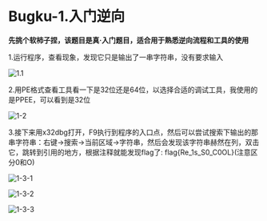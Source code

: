 # Bugku-1.入门逆向

**先挑个软柿子捏，该题目是真·入门题目，适合用于熟悉逆向流程和工具的使用**

1.运行程序，查看现象，发现它只是输出了一串字符串，没有要求输入

![1.1](https://github.com/OWORD/ctfimg/raw/main/Bugku/1.入门逆向/img/1-1.png)

2.用PE格式查看工具看一下是32位还是64位，以选择合适的调试工具，我使用的是PPEE，可以看到是32位

![1-2](https://github.com/OWORD/ctfimg/raw/main/Bugku/1.入门逆向/img/1-2.png)

3.接下来用x32dbg打开，F9执行到程序的入口点，然后可以尝试搜索下输出的那串字符串：右键->搜索->当前区域->字符串，然后会发现该字符串赫然在列，双击它，跳转到引用的地方，根据注释就能发现flag了: flag{Re_1s_S0_C0OL}(注意区分0和O)

![1-3-1](https://github.com/OWORD/ctfimg/raw/main/Bugku/1.入门逆向/img/1-3-1.png)

![1-3-2](https://github.com/OWORD/ctfimg/raw/main/Bugku/1.入门逆向/img/1-3-2.png)

![1-3-3](https://github.com/OWORD/ctfimg/raw/main/Bugku/1.入门逆向/img/1-3-3.png)


